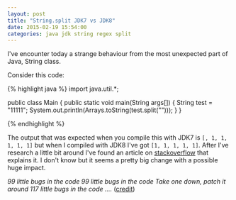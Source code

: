 ```yaml
---
layout: post
title: "String.split JDK7 vs JDK8"
date: 2015-02-19 15:54:00
categories: java jdk string regex split
---
```


I've encounter today a strange behaviour from the most unexpected part of Java, String class.

Consider this code:

{% highlight java %}
import java.util.*;

public class Main {
  public static void main(String args[]) {
    String test = "11111";
    System.out.println(Arrays.toString(test.split("")));
  }
}

{% endhighlight %}

The output that was expected when you compile this with JDK7 is `[, 1, 1, 1, 1, 1]` but when I compiled with JDK8 I've got `[1, 1, 1, 1, 1]`. After I've research a little bit around I've found an article on [stackoverflow] that explains it. I don't know but it seems a pretty big change with a possible huge impact.

_99 little bugs in the code
99 little bugs in the code
Take one down, patch it around 117 little bugs in the code ...._ ([credit])

[stackoverflow]: http://stackoverflow.com/questions/22718744/why-does-split-in-java-8-sometimes-remove-empty-strings-at-start-of-result-array
[credit]:        https://twitter.com/irqed/status/358212928404586498
